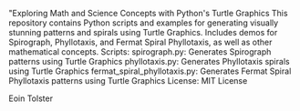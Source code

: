"Exploring Math and Science Concepts with Python's Turtle Graphics
This repository contains Python scripts and examples for generating visually stunning patterns and spirals using Turtle Graphics. Includes demos for Spirograph, Phyllotaxis, and Fermat Spiral Phyllotaxis, as well as other mathematical concepts.
Scripts:
spirograph.py: Generates Spirograph patterns using Turtle Graphics
phyllotaxis.py: Generates Phyllotaxis spirals using Turtle Graphics
fermat_spiral_phyllotaxis.py: Generates Fermat Spiral Phyllotaxis patterns using Turtle Graphics
License:
MIT License

Eoin Tolster
